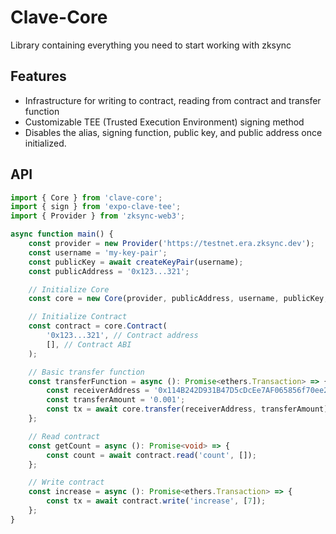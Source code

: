 # Clave-Core

Library containing everything you need to start working with zksync

## Features

-   Infrastructure for writing to contract, reading from contract and transfer function
-   Customizable TEE (Trusted Execution Environment) signing method
-   Disables the alias, signing function, public key, and public address once initialized.

## API

```ts
import { Core } from 'clave-core';
import { sign } from 'expo-clave-tee';
import { Provider } from 'zksync-web3';

async function main() {
    const provider = new Provider('https://testnet.era.zksync.dev');
    const username = 'my-key-pair';
    const publicKey = await createKeyPair(username);
    const publicAddress = '0x123...321';

    // Initialize Core
    const core = new Core(provider, publicAddress, username, publicKey, sign);

    // Initialize Contract
    const contract = core.Contract(
        '0x123...321', // Contract address
        [], // Contract ABI
    );

    // Basic transfer function
    const transferFunction = async (): Promise<ethers.Transaction> => {
        const receiverAddress = '0x114B242D931B47D5cDcEe7AF065856f70ee278C4';
        const transferAmount = '0.001';
        const tx = await core.transfer(receiverAddress, transferAmount);
    };

    // Read contract
    const getCount = async (): Promise<void> => {
        const count = await contract.read('count', []);
    };

    // Write contract
    const increase = async (): Promise<ethers.Transaction> => {
        const tx = await contract.write('increase', [7]);
    };
}
```
